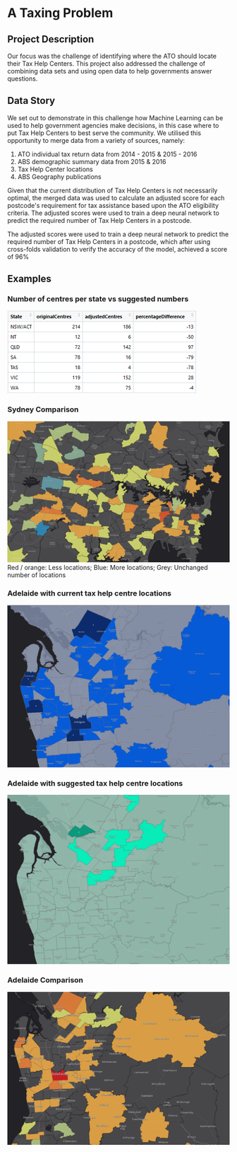 # A Taxing Problem
## Project Description

Our focus was the challenge of identifying where the ATO should locate their Tax Help Centers. This project also addressed the challenge of combining data sets and using open data to help governments answer questions.

## Data Story

We set out to demonstrate in this challenge how Machine Learning can be used to help government agencies make decisions, in this case where to put Tax Help Centers to best serve the community.
We utilised this opportunity to merge data from a variety of sources, namely:
1. ATO individual tax return data from 2014 - 2015 & 2015 - 2016
2. ABS demographic summary data from 2015 & 2016
3. Tax Help Center locations
4. ABS Geography publications

Given that the current distribution of Tax Help Centers is not necessarily optimal, the merged data was used to calculate an adjusted score for each postcode's requirement for tax assistance based upon the ATO eligibility criteria.
The adjusted scores were used to train a deep neural network to predict the required number of Tax Help Centers in a postcode.

The adjusted scores were used to train a deep neural network to predict the required number of Tax Help Centers in a postcode, which after using cross-folds validation to verify the accuracy of the model, achieved a score of 96%

## Examples

### Number of centres per state vs suggested numbers
![State level breakdown](https://raw.githubusercontent.com/Aus-Data-Analytics/A-Taxing-Problem/master/content/images/state_total_changes.png)

### Sydney Comparison
![Comparison of Sydney's locations vs suggested locations](https://raw.githubusercontent.com/Aus-Data-Analytics/A-Taxing-Problem/master/content/images/sydney_joint.png)
Red / orange: Less locations; Blue: More locations; Grey: Unchanged number of locations

### Adelaide with current tax help centre locations
![Adelaide original locations](https://raw.githubusercontent.com/Aus-Data-Analytics/A-Taxing-Problem/master/content/images/adelaide_original.png)

### Adelaide with suggested tax help centre locations
![Adelaide suggested locations](https://raw.githubusercontent.com/Aus-Data-Analytics/A-Taxing-Problem/master/content/images/adelaide_suggested.png)

### Adelaide Comparison
![Comparison of Adelaide's locations vs suggested locations](https://raw.githubusercontent.com/Aus-Data-Analytics/A-Taxing-Problem/master/content/images/adelaide_joint.png)
